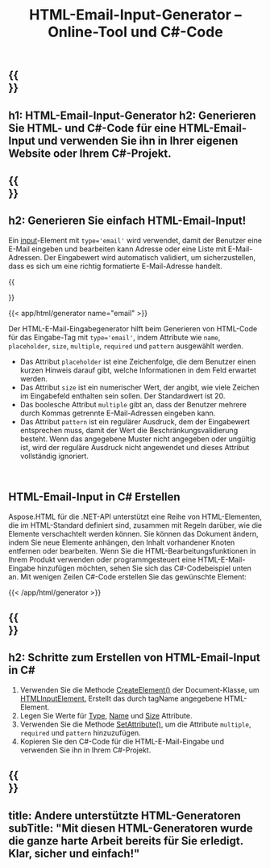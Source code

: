 ﻿---
translation: true
title: HTML-Email-Input-Generator – Online-Tool und C#-Code
template: /templates/_template-generators-child.md
description: Generieren Sie eine HTML-E-Mail-Eingabe, sehen Sie sich das Ergebnis in der Vorschau an und kopieren Sie den generierten HTML- und C#-Code auf Ihre Website.
url: /net/generators/email/
platformtag: net
generator: HTML-Email-Input-Generator
element: HTML-Email-Input 
tag: email
---

{{<section banner>}}
---
h1: HTML-Email-Input-Generator
h2: Generieren Sie HTML- und C#-Code für eine HTML-Email-Input und verwenden Sie ihn in Ihrer eigenen Website oder Ihrem C#-Projekt.
---

{{<section overview>}}
---
h2: Generieren Sie einfach HTML-Email-Input!
---

Ein [input](https://html.spec.whatwg.org/multipage/input.html#the-input-element)-Element mit `type='email'` wird verwendet, damit der Benutzer eine E-Mail eingeben und bearbeiten kann Adresse oder eine Liste mit E-Mail-Adressen. Der Eingabewert wird automatisch validiert, um sicherzustellen, dass es sich um eine richtig formatierte E-Mail-Adresse handelt.

{{<section plugin>}}

{{< app/html/generator name="email" >}}

Der HTML-E-Mail-Eingabegenerator hilft beim Generieren von HTML-Code für das Eingabe-Tag mit `type='email'`, indem Attribute wie `name`, `placeholder`, `size`, `multiple`, `required` und `pattern` ausgewählt werden.

- Das Attribut `placeholder` ist eine Zeichenfolge, die dem Benutzer einen kurzen Hinweis darauf gibt, welche Informationen in dem Feld erwartet werden.
- Das Attribut `size` ist ein numerischer Wert, der angibt, wie viele Zeichen im Eingabefeld enthalten sein sollen. Der Standardwert ist 20.
- Das boolesche Attribut `multiple` gibt an, dass der Benutzer mehrere durch Kommas getrennte E-Mail-Adressen eingeben kann.
- Das Attribut `pattern` ist ein regulärer Ausdruck, dem der Eingabewert entsprechen muss, damit der Wert die Beschränkungsvalidierung besteht. Wenn das angegebene Muster nicht angegeben oder ungültig ist, wird der reguläre Ausdruck nicht angewendet und dieses Attribut vollständig ignoriert.
<br>

<h2> HTML-Email-Input in C# Erstellen</h2>

Aspose.HTML für die .NET-API unterstützt eine Reihe von HTML-Elementen, die im HTML-Standard definiert sind, zusammen mit Regeln darüber, wie die Elemente verschachtelt werden können. Sie können das Dokument ändern, indem Sie neue Elemente anhängen, den Inhalt vorhandener Knoten entfernen oder bearbeiten. Wenn Sie die HTML-Bearbeitungsfunktionen in Ihrem Produkt verwenden oder programmgesteuert eine HTML-E-Mail-Eingabe hinzufügen möchten, sehen Sie sich das C#-Codebeispiel unten an. Mit wenigen Zeilen C#-Code erstellen Sie das gewünschte Element:

{{< /app/html/generator >}}

{{<section steps>}}
---
h2: Schritte zum Erstellen von HTML-Email-Input in C#
---

1. Verwenden Sie die Methode [CreateElement()](https://reference.aspose.com/html/net/aspose.html.dom/document/createelement/) der Document-Klasse, um [HTMLInputElement.](https://reference.aspose.com/html/net/aspose.html/htmlinputelement/) Erstellt das durch tagName angegebene HTML-Element.
1. Legen Sie Werte für [Type](https://reference.aspose.com/html/net/aspose.html/htmlinputelement/type/), [Name](https://reference.aspose.com/html/net/aspose.html/htmlinputelement/name/) und [Size](https://reference.aspose.com/html/net/aspose.html/htmlinputelement/size/) Attribute.
1. Verwenden Sie die Methode [SetAttribute()](https://reference.aspose.com/html/net/aspose.html.dom/element/setattribute/), um die Attribute `multiple`, `required` und `pattern` hinzuzufügen.
1. Kopieren Sie den C#-Code für die HTML-E-Mail-Eingabe und verwenden Sie ihn in Ihrem C#-Projekt.

{{<section other-generators>}}
---
title: Andere unterstützte HTML-Generatoren
subTitle: "Mit diesen HTML-Generatoren wurde die ganze harte Arbeit bereits für Sie erledigt. Klar, sicher und einfach!"
---